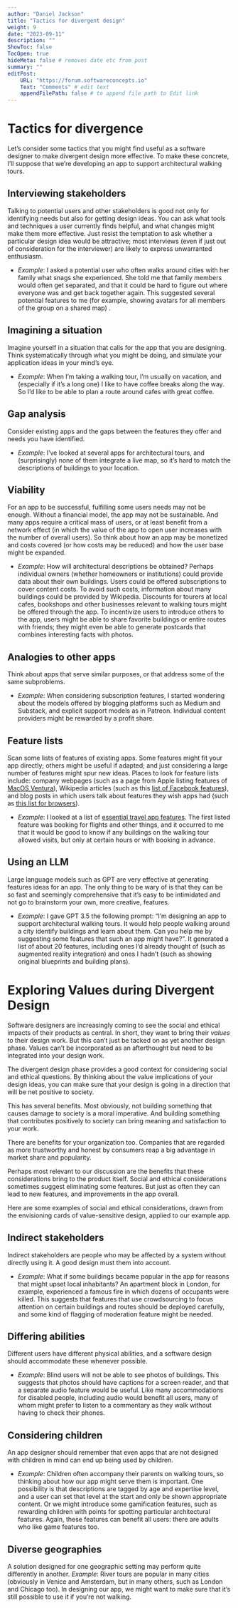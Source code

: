 ```yaml
---
author: "Daniel Jackson"
title: "Tactics for divergent design"
weight: 9
date: "2023-09-11"
description: ""
ShowToc: false
TocOpen: true
hideMeta: false # removes date etc from post
summary: ""
editPost:
    URL: "https://forum.softwareconcepts.io"
    Text: "Comments" # edit text
    appendFilePath: false # to append file path to Edit link
---
```

# Tactics for divergence
Let’s consider some tactics that you might find useful as a software designer to make divergent design more effective. To make these concrete, I’ll suppose that we’re developing an app to support architectural walking tours.

## Interviewing stakeholders

Talking to potential users and other stakeholders is good not only for identifying needs but also for getting design ideas. You can ask what tools and techniques a user currently finds helpful, and what changes might make them more effective. Just resist the temptation to ask whether a particular design idea would be attractive; most interviews (even if just out of consideration for the interviewer) are likely to express unwarranted enthusiasm.
- *Example*: I asked a potential user who often walks around cities with her family what snags she experienced. She told me that family members would often get separated, and that it could be hard to figure out where everyone was and get back together again. This suggested several potential features to me (for example, showing avatars for all members of the group on a shared map) .

## Imagining a situation

Imagine yourself in a situation that calls for the app that you are designing. Think systematically through what you might be doing, and simulate your application ideas in your mind’s eye.
- *Example*: When I’m taking a walking tour, I’m usually on vacation, and (especially if it’s a long one) I like to have coffee breaks along the way. So I’d like to be able to plan a route around cafes with great coffee.

## Gap analysis

Consider existing apps and the gaps between the features they offer and needs you have identified. 
- *Example*: I’ve looked at several apps for architectural tours, and (surprisingly) none of them integrate a live map, so it’s hard to match the descriptions of buildings to your location.

## Viability

For an app to be successful, fulfilling some users needs may not be enough. Without a financial model, the app may not be sustainable. And many apps require a critical mass of users, or at least benefit from a network effect (in which the value of the app to open user increases with the number of overall users). So think about how an app may be monetized and costs covered (or how costs may be reduced) and how the user base might be expanded.
- *Example*: How will architectural descriptions be obtained? Perhaps individual owners (whether homeowners or institutions) could provide data about their own buildings. Users could be offered subscriptions to cover content costs. To avoid such costs, information about many buildings could be provided by Wikipedia. Discounts for tourers at local cafes, bookshops and other businesses relevant to walking tours might be offered through the app. To incentivize users to introduce others to the app, users might be able to share favorite buildings or entire routes with friends; they might even be able to generate postcards that combines interesting facts with photos.

## Analogies to other apps

Think about apps that serve similar purposes, or that address some of the same subproblems.
- *Example*: When considering subscription features, I started wondering about the models offered by blogging platforms such as Medium and Substack, and explicit support models as in Patreon. Individual content providers might be rewarded by a profit share.

## Feature lists

Scan some lists of features of existing apps. Some features might fit your app directly; others might be useful if adapted; and just considering a large number of features might spur new ideas. Places to look for feature lists include: company webpages (such as a page from Apple listing features of [MacOS Ventura](https://www.apple.com/macos/ventura/features/)), Wikipedia articles (such as this [list of Facebook features](https://en.wikipedia.org/wiki/List_of_Facebook_features)), and blog posts in which users talk about features they wish apps had (such as [this list for browsers](https://www.hongkiat.com/blog/browser-features-most-wanted/)).
- *Example*: I looked at a list of [essential travel app features](https://www.miquido.com/blog/tourism-leisure-mobile-apps/). The first listed feature was booking for flights and other things, and it occurred to me that it would be good to know if any buildings on the walking tour allowed visits, but only at certain hours or with booking in advance.

## Using an LLM
Large language models such as GPT  are very effective at generating features ideas for an app. The only thing to be wary of is that they can be so fast and seemingly comprehensive that it’s easy  to be intimidated and not go to brainstorm your own, more creative, features.
- *Example*: I gave GPT 3.5 the following prompt: “I’m designing an app to support architectural walking tours. It would help people walking around a city identify buildings and learn about them. Can you help me by suggesting some features that such an app might have?”. It generated a list of about 20 features, including ones I’d already thought of (such as augmented reality integration) and ones I hadn’t (such as showing original blueprints and building plans).

# Exploring Values during Divergent Design

Software designers are increasingly coming to see the social and ethical impacts of their products as central. In short, they want to bring their *values* to their design work. But this can’t just be tacked on as yet another design phase. Values can’t be incorporated as an afterthought but need to be integrated into your design work.

The divergent design phase provides a good context for considering social and ethical questions. By thinking about the value implications of your design ideas, you can make sure that your design is going in a direction that will be net positive to society.

This has several benefits. Most obviously, not building something that causes damage to society is a moral imperative. And building something that contributes positively to society can bring meaning and satisfaction to your work. 

There are benefits for your organization too. Companies that are regarded as more trustworthy and honest by consumers reap a big advantage in market share and popularity. 

Perhaps most relevant to our discussion are the benefits that these considerations bring to the product itself. Social and ethical considerations sometimes suggest eliminating some features. But just as often they can lead to new features, and improvements in the app overall.

Here are some examples of social and ethical considerations, drawn from the envisioning cards of value-sensitive design, applied to our example app.

## Indirect stakeholders

Indirect stakeholders are people who may be affected by a system without directly using it. A good design must them into account.
- *Example*: What if some buildings became popular in the app for reasons that might upset local inhabitants? An apartment block in London, for example, experienced a famous fire in which dozens of occupants were killed. This suggests that features that use crowdsourcing to focus attention on certain buildings and routes should be deployed carefully, and some kind of flagging of moderation feature might be needed.

## Differing abilities

Different users have different physical abilities, and a software design should accommodate these whenever possible.
- *Example*: Blind users will not be able to see photos of buildings. This suggests that photos should have captions for a screen reader, and that a separate audio feature would be useful. Like many accommodations for disabled people, including audio would benefit all users, many of whom might prefer to listen to a commentary as they walk without having to check their phones.

## Considering children

An app designer should remember that even apps that are not designed with children in mind can end up being used by children.
- *Example*: Children often accompany their parents on walking tours, so thinking about how our app might serve them is important. One possibility is that descriptions are tagged by age and expertise level, and a user can set that level at the start and only be shown appropriate content. Or we might introduce some gamification features, such as rewarding children with points for spotting particular architectural features. Again, these features can benefit all users: there are adults who like game features too.

## Diverse geographies

A solution designed for one geographic setting may perform quite differently in another.
*Example*: River tours are popular in many cities (obviously in Venice and Amsterdam, but in many others, such as London and Chicago too). In designing our app, we might want to make sure that it’s still possible to use it if you’re not walking.
